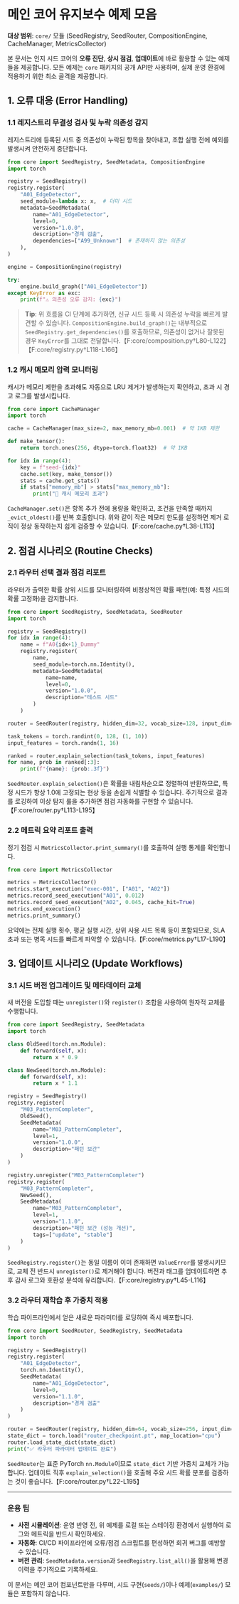 # 메인 코어 유지보수 예제 모음

**대상 범위**: `core/` 모듈 (SeedRegistry, SeedRouter, CompositionEngine, CacheManager, MetricsCollector)

본 문서는 인지 시드 코어의 **오류 진단**, **상시 점검**, **업데이트**에 바로 활용할 수 있는 예제들을 제공합니다. 모든 예제는 `core` 패키지의 공개 API만 사용하며, 실제 운영 환경에 적용하기 위한 최소 골격을 제공합니다.

## 1. 오류 대응 (Error Handling)

### 1.1 레지스트리 무결성 검사 및 누락 의존성 감지

레지스트리에 등록된 시드 중 의존성이 누락된 항목을 찾아내고, 조합 실행 전에 예외를 발생시켜 안전하게 중단합니다.

```python
from core import SeedRegistry, SeedMetadata, CompositionEngine
import torch

registry = SeedRegistry()
registry.register(
    "A01_EdgeDetector",
    seed_module=lambda x: x,  # 더미 시드
    metadata=SeedMetadata(
        name="A01_EdgeDetector",
        level=0,
        version="1.0.0",
        description="경계 검출",
        dependencies=["A99_Unknown"]  # 존재하지 않는 의존성
    ),
)

engine = CompositionEngine(registry)

try:
    engine.build_graph(["A01_EdgeDetector"])
except KeyError as exc:
    print(f"⚠️ 의존성 오류 감지: {exc}")
```

> **Tip**: 위 흐름을 CI 단계에 추가하면, 신규 시드 등록 시 의존성 누락을 빠르게 발견할 수 있습니다. `CompositionEngine.build_graph()`는 내부적으로 `SeedRegistry.get_dependencies()`를 호출하므로, 의존성이 없거나 잘못된 경우 `KeyError`를 그대로 전달합니다.【F:core/composition.py†L80-L122】【F:core/registry.py†L118-L166】

### 1.2 캐시 메모리 압력 모니터링

캐시가 메모리 제한을 초과해도 자동으로 LRU 제거가 발생하는지 확인하고, 초과 시 경고 로그를 발생시킵니다.

```python
from core import CacheManager
import torch

cache = CacheManager(max_size=2, max_memory_mb=0.001)  # 약 1KB 제한

def make_tensor():
    return torch.ones(256, dtype=torch.float32)  # 약 1KB

for idx in range(4):
    key = f"seed-{idx}"
    cache.set(key, make_tensor())
    stats = cache.get_stats()
    if stats["memory_mb"] > stats["max_memory_mb"]:
        print("🚨 캐시 메모리 초과")
```

`CacheManager.set()`은 항목 추가 전에 용량을 확인하고, 조건을 만족할 때까지 `_evict_oldest()`를 반복 호출합니다. 위와 같이 작은 메모리 한도를 설정하면 제거 로직이 정상 동작하는지 쉽게 검증할 수 있습니다.【F:core/cache.py†L38-L113】

## 2. 점검 시나리오 (Routine Checks)

### 2.1 라우터 선택 결과 점검 리포트

라우터가 출력한 확률 상위 시드를 모니터링하여 비정상적인 확률 패턴(예: 특정 시드의 확률 고정화)을 감지합니다.

```python
from core import SeedRegistry, SeedMetadata, SeedRouter
import torch

registry = SeedRegistry()
for idx in range(4):
    name = f"A0{idx+1}_Dummy"
    registry.register(
        name,
        seed_module=torch.nn.Identity(),
        metadata=SeedMetadata(
            name=name,
            level=0,
            version="1.0.0",
            description="테스트 시드"
        )
    )

router = SeedRouter(registry, hidden_dim=32, vocab_size=128, input_dim=16)

task_tokens = torch.randint(0, 128, (1, 10))
input_features = torch.randn(1, 16)

ranked = router.explain_selection(task_tokens, input_features)
for name, prob in ranked[:3]:
    print(f"{name}: {prob:.3f}")
```

`SeedRouter.explain_selection()`은 확률을 내림차순으로 정렬하여 반환하므로, 특정 시드가 항상 1.0에 고정되는 현상 등을 손쉽게 식별할 수 있습니다. 주기적으로 결과를 로깅하여 이상 탐지 룰을 추가하면 점검 자동화를 구현할 수 있습니다.【F:core/router.py†L113-L195】

### 2.2 메트릭 요약 리포트 출력

정기 점검 시 `MetricsCollector.print_summary()`를 호출하여 실행 통계를 확인합니다.

```python
from core import MetricsCollector

metrics = MetricsCollector()
metrics.start_execution("exec-001", ["A01", "A02"])
metrics.record_seed_execution("A01", 0.012)
metrics.record_seed_execution("A02", 0.045, cache_hit=True)
metrics.end_execution()
metrics.print_summary()
```

요약에는 전체 실행 횟수, 평균 실행 시간, 상위 사용 시드 목록 등이 포함되므로, SLA 초과 또는 병목 시드를 빠르게 파악할 수 있습니다.【F:core/metrics.py†L17-L190】

## 3. 업데이트 시나리오 (Update Workflows)

### 3.1 시드 버전 업그레이드 및 메타데이터 교체

새 버전을 도입할 때는 `unregister()`와 `register()` 조합을 사용하여 원자적 교체를 수행합니다.

```python
from core import SeedRegistry, SeedMetadata
import torch

class OldSeed(torch.nn.Module):
    def forward(self, x):
        return x * 0.9

class NewSeed(torch.nn.Module):
    def forward(self, x):
        return x * 1.1

registry = SeedRegistry()
registry.register(
    "M03_PatternCompleter",
    OldSeed(),
    SeedMetadata(
        name="M03_PatternCompleter",
        level=1,
        version="1.0.0",
        description="패턴 보간"
    )
)

registry.unregister("M03_PatternCompleter")
registry.register(
    "M03_PatternCompleter",
    NewSeed(),
    SeedMetadata(
        name="M03_PatternCompleter",
        level=1,
        version="1.1.0",
        description="패턴 보간 (성능 개선)",
        tags=["update", "stable"]
    )
)
```

`SeedRegistry.register()`는 동일 이름이 이미 존재하면 `ValueError`를 발생시키므로, 교체 전 반드시 `unregister()`로 제거해야 합니다. 버전과 태그를 업데이트하면 추후 감사 로그와 호환성 분석에 유리합니다.【F:core/registry.py†L45-L116】

### 3.2 라우터 재학습 후 가중치 적용

학습 파이프라인에서 얻은 새로운 파라미터를 로딩하여 즉시 배포합니다.

```python
from core import SeedRouter, SeedRegistry, SeedMetadata
import torch

registry = SeedRegistry()
registry.register(
    "A01_EdgeDetector",
    torch.nn.Identity(),
    SeedMetadata(
        name="A01_EdgeDetector",
        level=0,
        version="1.1.0",
        description="경계 검출"
    )
)

router = SeedRouter(registry, hidden_dim=64, vocab_size=256, input_dim=32)
state_dict = torch.load("router_checkpoint.pt", map_location="cpu")
router.load_state_dict(state_dict)
print("✅ 라우터 파라미터 업데이트 완료")
```

`SeedRouter`는 표준 PyTorch `nn.Module`이므로 `state_dict` 기반 가중치 교체가 가능합니다. 업데이트 직후 `explain_selection()`을 호출해 주요 시드 확률 분포를 검증하는 것이 좋습니다.【F:core/router.py†L22-L195】

---

### 운용 팁

- **사전 시뮬레이션**: 운영 반영 전, 위 예제를 로컬 또는 스테이징 환경에서 실행하여 로그와 메트릭을 반드시 확인하세요.
- **자동화**: CI/CD 파이프라인에 오류/점검 스크립트를 편성하면 회귀 버그를 예방할 수 있습니다.
- **버전 관리**: `SeedMetadata.version`과 `SeedRegistry.list_all()`을 활용해 변경 이력을 주기적으로 기록하세요.

이 문서는 메인 코어 컴포넌트만을 다루며, 시드 구현(`seeds/`)이나 예제(`examples/`) 모듈은 포함하지 않습니다.
